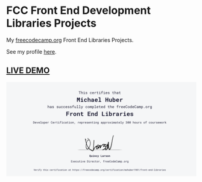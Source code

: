 # FCC Front End Development Libraries Projects

My [freecodecamp.org](https://www.freecodecamp.org) Front End Libraries Projects.

See my profile [here](https://www.freecodecamp.org/mshuber1981).

## [LIVE DEMO](https://mshuber1981.github.io/FCC-Front-End-Libraries-Projects/)

[![Certificate](./public/fcc.png)](https://www.freecodecamp.org/certification/mshuber1981/front-end-development-libraries)
